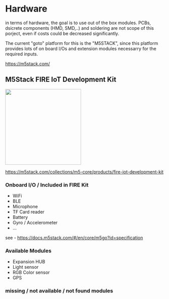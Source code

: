 # Hardware

in terms of hardware, the goal is to use out of the box modules. 
PCBs, dsicrete components (HMD, SMD,..) and soldering are not scope of this porject, even if costs could be decreased significantly.

The current "goto" platform for this is the "M5STACK", since this platform provides lots of on board I/Os and extension modules necessarry for the required inputs.

https://m5stack.com/

## M5Stack FIRE IoT Development Kit

<img src=https://cdn.shopify.com/s/files/1/0056/7689/2250/products/FIRE_1200x1200.jpg width="240">

https://m5stack.com/collections/m5-core/products/fire-iot-development-kit

### Onboard I/O / Included in FIRE Kit

 - WiFi
  - BLE
 - Microphone
 - TF Card reader
 - Battery
 - Gyro / Accelerometer
 - ...

see - https://docs.m5stack.com/#/en/core/m5go?id=specification


### Available Modules

 - Expansion HUB
 - Light sensor
 - RGB Color sensor
 - GPS
 

### missing / not available / not found modules

